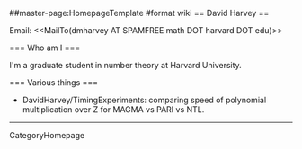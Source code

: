 ##master-page:HomepageTemplate
#format wiki
== David Harvey ==

Email: <<MailTo(dmharvey AT SPAMFREE math DOT harvard DOT edu)>>

=== Who am I ===

I'm a graduate student in number theory at Harvard University.

=== Various things ===

* DavidHarvey/TimingExperiments: comparing speed of polynomial multiplication over Z for MAGMA vs PARI vs NTL.

----
CategoryHomepage
